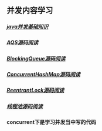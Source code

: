 ## 并发内容学习 
   ##### [java并发基础知识](https://github.com/GregZQ/concurrent-learn/blob/master/analysis/java%E5%B9%B6%E5%8F%91%E5%9F%BA%E7%A1%80%E7%9F%A5%E8%AF%86.md)
   ##### [AQS源码阅读](https://github.com/GregZQ/concurrent-learn/blob/master/analysis/AQS%E6%BA%90%E7%A0%81%E9%98%85%E8%AF%BB.md)
   ##### [BlockingQueue源码阅读](https://github.com/GregZQ/concurrent-learn/blob/master/analysis/BlockingQueue%E6%BA%90%E7%A0%81%E9%98%85%E8%AF%BB.md)
   ##### [ConcurrentHashMap源码阅读](https://github.com/GregZQ/concurrent-learn/blob/master/analysis/ConcurrentHashmap%E6%BA%90%E7%A0%81%E9%98%85%E8%AF%BB.md)
   ##### [ReentrantLock源码阅读](https://github.com/GregZQ/concurrent-learn/blob/master/analysis/Reentrantlock%E6%BA%90%E7%A0%81%E9%98%85%E8%AF%BB.md)  
   ##### [线程池源码阅读](https://github.com/GregZQ/concurrent-learn/blob/master/analysis/%E7%BA%BF%E7%A8%8B%E6%B1%A0%E6%BA%90%E7%A0%81%E9%98%85%E8%AF%BB.md)
   #### concurrent下是学习并发当中写的代码  
